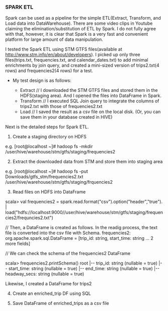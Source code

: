 ### SPARK ETL

Spark can be used as a pipeline for the simple ETL(Extract, Transform, and Load data into DataWarehouse). There are some video clips in Youtube claiming the elimination/substitution of ETL by Spark. I do not fully agree with that, however, it is clear that Spark is a very fast and convenient platform for large amount of data manipulation.

I tested the Spark ETL using STM GTFS files(available at http://www.stm.info/en/about/developers). I picked up only three files(trips.txt, frequencies.txt, and calendar_dates.txt) to add minimal enrichments by join query, and created a mini-sized version of trips2.txt(4 rows) and frequencies2(4 rows) for a test.

- My test design is as follows:

  - Extract
    // I downloaded the STM GTFS files and stored them in the HDFS(staging area). And I opened the files into DataFrame in Spark.
  - Transform
    // I executed SQL Join query to integrate the columns of trips2.txt with those of frequencies2.txt 
  - Load
    // I saved the result as a csv file on the local disk. (Or, you can save them in your database created in HIVE)

Next is the detailed steps for Spark ETL.

1. Create a staging directory on HDFS

e.g. [root@localhost ~]# hadoop fs -mkdir /user/hive/warehouse/stm/gtfs/staging/frequencies2

2. Extract the downloaded data from STM and store them into staging area 

e.g. [root@localhost ~]# hadoop fs -put Downloads/gtfs_stm/frequencies2.txt /user/hive/warehouse/stm/gtfs/staging/frquencies2

3. Read files on HDFS into DataFrame 

scala> val frequencies2 = spark.read.format("csv").option("header","true").
     | load("hdfs://localhost:9000//user/hive/warehouse/stm/gtfs/staging/frequencies2/frequncies2.txt")

// Then, a DataFrame is created as follows. In the readig process, the text file is converted into the csv file with Schema.
frequencies2: org.apache.spark.sql.DataFrame = [trip_id: string, start_time: string ... 2 more fields]

// We can check the schema of the frequencies2 DataFrame

scala> frequencies2.printSchema()
root
 |-- trip_id: string (nullable = true)
 |-- start_time: string (nullable = true)
 |-- end_time: string (nullable = true)
 |-- headway_secs: string (nullable = true)

Likewise, I created a DataFrame for trips2

4. Create an enriched_trip DF using SQL




5. Save DataFrame of enriched_trips as a csv file
